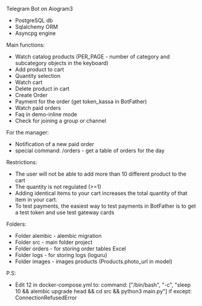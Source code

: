 Telegram Bot on Aiogram3
- PostgreSQL db
- Sqlalchemy ORM
- Asyncpg engine

Main functions:
- Watch catalog products (PER_PAGE - number of category and subcategory objects in the keyboard)
- Add product to cart
- Quantity selection
- Watch cart
- Delete product in cart
- Create Order
- Payment for the order (get token_kassa in BotFather)
- Watch paid orders
- Faq in demo-inline mode
- Сheck for joining a group or channel

For the manager:
- Notification of a new paid order
- special command: /orders - get a table of orders for the day

Restrictions:
- The user will not be able to add more than 10 different product to the cart
- The quantity is not regulated (>=1)
- Adding identical items to your cart increases the total quantity of that item in your cart.
- To test payments, the easiest way to test payments in BotFather is to get a test token and use test gateway cards

Folders:
- Folder alembic - alembic migration
- Folder src - main folder project
- Folder orders - for storing order tables Excel
- Folder logs - for storing logs (loguru)
- Folder images - images products (Products.photo_url in model)

P.S:
- Edit 12 in docker-compose.yml to: 
  command: ["/bin/bash", "-c", "sleep 10 && alembic upgrade head && cd src && python3 main.py"]
if except: ConnectionRefusedError
